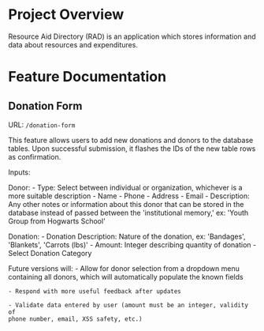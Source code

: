 # Project Overview

Resource Aid Directory (RAD) is an application which stores information and
data about resources and expenditures. 

# Feature Documentation

## Donation Form

URL: `/donation-form`

 <draft version> This feature allows users to add new donations and donors to
 the database tables. Upon successful submission, it flashes the IDs of the new
 table rows as confirmation.
 
 Inputs: 
 
 Donor:
    - Type: Select between individual or organization, whichever is a more
    suitable description
    - Name
    - Phone
    - Address
    - Email
    - Description: Any other notes or information about this donor that can be
    stored in the database instead of passed between the 'institutional memory,'
    ex: 'Youth Group from Hogwarts School'
    
 Donation:
    - Donation Description: Nature of the donation, ex: 'Bandages', 'Blankets',
    'Carrots (lbs)'
    - Amount: Integer describing quantity of donation
    - Select Donation Category
 
 Future versions will:
    - Allow for donor selection from a dropdown menu containing all donors, 
    which will automatically populate the known fields
    
    - Respond with more useful feedback after updates
    
    - Validate data entered by user (amount must be an integer, validity of
    phone number, email, XSS safety, etc.)